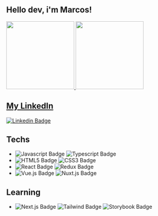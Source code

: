 ## Hello dev, i'm Marcos!
 <div>
  <a href="https://github.com/marcostl2">
  <img height="180em" src="https://github-readme-stats.vercel.app/api?username=marcostl2&show_icons=true&theme=dracula&include_all_commits=true&count_private=true"/>
  <img height="180em" src="https://github-readme-stats.vercel.app/api/top-langs/?username=marcostl2&layout=compact&langs_count=16&theme=dracula"/>
<div>
 
 ## My LinkedIn
 [![Linkedin Badge](https://img.shields.io/badge/-LinkedIn-blue?style=for-the-badge&logo=Linkedin&logoColor=white&link=https://www.linkedin.com/in/marcos006/)](https://www.linkedin.com/in/marcos006/)

## Techs
- ![Javascript Badge](https://img.shields.io/badge/JavaScript-F7DF1E?style=for-the-badge&logo=javascript&logoColor=black) ![Typescript Badge](https://img.shields.io/badge/TypeScript-007ACC?style=for-the-badge&logo=typescript&logoColor=white)
- ![HTML5 Badge](https://img.shields.io/badge/HTML-E34F26?style=for-the-badge&logo=html5&logoColor=white) ![CSS3 Badge](https://img.shields.io/badge/CSS-0984e3?&style=for-the-badge&logo=css3&logoColor=white)
- ![React Badge](https://img.shields.io/badge/React-20232A?style=for-the-badge&logo=react&logoColor=61DAFB) ![Redux Badge](https://img.shields.io/badge/Redux-593D88?style=for-the-badge&logo=redux&logoColor=white)
- ![Vue.js Badge](https://img.shields.io/badge/-Vue.js-4FC08D?style=for-the-badge&logo=vue.js&logoColor=white) ![Nuxt.js Badge](https://img.shields.io/badge/-Nuxt.js-00DC82?style=for-the-badge&logo=nuxt.js&logoColor=black)

## Learning
- ![Next.js Badge](https://img.shields.io/badge/-Next.js-000000?style=for-the-badge&logo=next.js&logoColor=white) ![Tailwind Badge](https://img.shields.io/badge/Tailwind_CSS-38B2AC?style=for-the-badge&logo=tailwind-css&logoColor=white) ![Storybook Badge](https://img.shields.io/badge/Storybook-fd79a8?style=for-the-badge&logo=storybook&logoColor=white)
